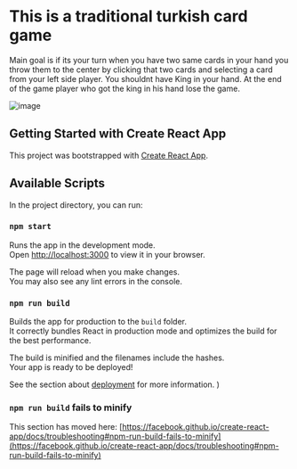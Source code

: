 # This is a traditional turkish card game

Main goal is if its your turn when you have two same cards in your hand you throw them to the center by clicking that two cards and selecting a card from your left side player.
You shouldnt have King in your hand.
At the end of the game player who got the king in his hand lose the game. 

![image](https://github.com/ArdaMertKeles/who-got-the-king/assets/169098602/b5b809eb-c479-47f9-9009-27b71db0e75e)

## Getting Started with Create React App



This project was bootstrapped with [Create React App](https://github.com/facebook/create-react-app).

## Available Scripts

In the project directory, you can run:

### `npm start`

Runs the app in the development mode.\
Open [http://localhost:3000](http://localhost:3000) to view it in your browser.

The page will reload when you make changes.\
You may also see any lint errors in the console.

### `npm run build`

Builds the app for production to the `build` folder.\
It correctly bundles React in production mode and optimizes the build for the best performance.

The build is minified and the filenames include the hashes.\
Your app is ready to be deployed!

See the section about [deployment](https://facebook.github.io/create-react-app/docs/deployment) for more information.
)

### `npm run build` fails to minify

This section has moved here: [https://facebook.github.io/create-react-app/docs/troubleshooting#npm-run-build-fails-to-minify](https://facebook.github.io/create-react-app/docs/troubleshooting#npm-run-build-fails-to-minify)
